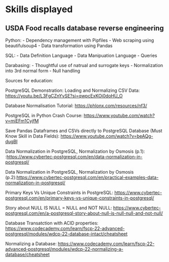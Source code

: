 # Skills displayed

## USDA Food recalls database reverse engineering

Python:
    - Dependency management with Pipfiles
    - Web scraping using beautifulsoup4
    - Data transformation using Pandas

SQL:
    - Data Definition Language
    - Data Manipuation Language
    - Queries

Darabasing:
    - Thoughtful use of natrual and surrogate keys
    - Normalization into 3rd normal form
    - Null handling

Sources for education:

PostgreSQL Demonstration: Loading and Normalizing CSV Data: https://youtu.be/L3FgCZnYvSE?si=qwpcExKOi0doHU_O

Database Normalisation Tutorial: https://phlonx.com/resources/nf3/

PostgreSQL in Python Crash Course: https://www.youtube.com/watch?v=miEFm1CyjfM

Save Pandas Dataframes and CSVs directly to PostgreSQL Database (Must Know Skill in Data Fields): https://www.youtube.com/watch?v=beAQg-dugBI

Data Normalization in PostgreSQL, Normalization by Osmosis (p.1): :https://www.cybertec-postgresql.com/en/data-normalization-in-postgresql/

Data Normalization in PostgreSQL, Normalization by Osmosis (p.2):https://www.cybertec-postgresql.com/en/practical-examples-data-normalization-in-postgresql/

Primary Keys Vs Unique Constraints in PostgreSQL: https://www.cybertec-postgresql.com/en/primary-keys-vs-unique-constraints-in-postgresql/

Story about NULL IS NULL = NULL and NOT NULL: https://www.cybertec-postgresql.com/en/a-postgresql-story-about-null-is-null-null-and-not-null/

Database Transatction with ACID properties: https://www.codecademy.com/learn/fscp-22-advanced-postgresql/modules/wdcp-22-database-intact/cheatsheet

Normalizing a Database: https://www.codecademy.com/learn/fscp-22-advanced-postgresql/modules/wdcp-22-normalizing-a-database/cheatsheet